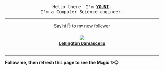 <p align='center'>
    <samp>Hello there! I'm <b><a href='https://github.com/abdelyouni'>YOUNI</a></b>.<br>
        I'm a Computer Science engineer.
    </samp>
</p>
<hr>
<p align='center'>
    <span>Say hi ✋ to my new follower </span></br></br>
    <img src='https://itspot.ma/github/UellingtonDamasceno_avatar.png'><b></br>
    <a href='https://github.com/UellingtonDamasceno'>Uellington Damasceno</a></b></br></br>
</p>
<hr>
<b>Follow me, then refresh this page to see the Magic ✨😉</b>